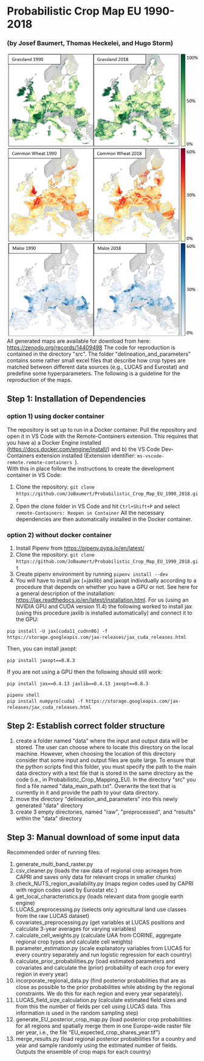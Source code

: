 # Probabilistic Crop Map EU 1990-2018 
### (by Josef Baumert, Thomas Heckelei, and Hugo Storm)
![alt text](https://github.com/JoBaumert/Probabilistic_Crop_Map_EU_1990_2018/blob/master/map.png) <br>
All generated maps are available for download from here: https://zenodo.org/records/14409498
The code for reproduction is contained in the directory "src". The folder "delineation_and_parameters" contains some rather small excel files that describe how crop types are matched between different data sources (e.g., LUCAS and Eurostat) and predefine some hyperparameters. The following is a guideline for the reproduction of the maps.

## Step 1: Installation of Dependencies
### option 1) using docker container
The repository is set up to run in a Docker container. Pull the repository and open it in VS Code with the Remote-Containers extension. This requires that you have a) a Docker Engine installed (https://docs.docker.com/engine/install/) and b) the VS Code Dev-Containers extension installed (Extension identifier: ```ms-vscode-remote.remote-containers ```). <br>
With this in place follow the instructions to create the development container in VS Code:
1) Clone the repository: ```git clone https://github.com/JoBaumert/Probabilistic_Crop_Map_EU_1990_2018.git```
2) Open the clone folder in VS Code and hit ```Ctrl+Shift+P``` and select ```remote-Containers: Reopen in Container```
All the necessary dependencies are then automatically installed in the Docker container.
### option 2) without docker container
1) Install Pipenv from https://pipenv.pypa.io/en/latest/
2) Clone the repository: ```git clone https://github.com/JoBaumert/Probabilistic_Crop_Map_EU_1990_2018.git```
3) Create pipenv environment by running ```pipenv install --dev```
4) You will have to install jax (+jaxlib) and jaxopt individually according to a procedure that depends on whether you have a GPU or not. See here for a general description of the installation: https://jax.readthedocs.io/en/latest/installation.html. For us (using an NVIDIA GPU and CUDA version 11.4) the following worked to install jax (using this procedure jaxlib is installed automatically) and connect it to the GPU:
```
pip install -U jax[cuda11_cudnn86] -f https://storage.googleapis.com/jax-releases/jax_cuda_releases.html
```
Then, you can install jaxopt:
```
pip install jaxopt==0.8.3
```
If you are not using a GPU then the following should still work:
```
pip install jax==0.4.13 jaxlib==0.4.13 jaxopt==0.8.3
```
```
pipenv shell
pip install numpyro[cuda] -f https://storage.googleapis.com/jax-releases/jax_cuda_releases.html
   ```
## Step 2: Establish correct folder structure
1) create a folder named "data" where the input and output data will be stored. The user can choose where to locate this directory on the local machine. However, when choosing the location of this directory consider that some input and output files are quite large. To ensure that the python scripts find this folder, you must specify the path to the main data directory with a text file that is stored in the same directory as the code (i.e., in Probabilistic_Crop_Mapping_EU). In the directory "src" you find a file named "data_main_path.txt". Overwrite the text that is currently in it and provide the path to your data directory.
2) move the directory "delineation_and_parameters" into this newly generated "data" directory
3) create 3 empty directories, named "raw", "preprocessed", and "results" within the "data" directory

## Step 3: Manual download of some input data



Recommended order of running files:
1.	generate_multi_band_raster.py
2.	csv_cleaner.py (loads the raw data of regional crop acreages from CAPRI and saves only data for relevant crops in smaller chunks)
3.	check_NUTS_region_availability.py (maps region codes used by CAPRI with region codes used by Eurostat etc.)
4.	get_local_characteristics.py (loads relevant data from google earth engine)
5.	LUCAS_preprocessing.py (selects only agricultural land use classes from the raw LUCAS dataset)
6.	covariates_preprocessing.py (get variables at LUCAS positions and calculate 3-year averages for varying variables)
7.	calculate_cell_weights.py (calculate UAA from CORINE, aggregate regional crop types and calculate cell weights)
8.	parameter_estimation.py (scale explanatory variables from LUCAS for every country separately and run logistic regression for each country)
9.	calculate_prior_probabilities.py (load estimated parameters and covariates and calculate the (prior) probability of each crop for every region in every year)
10.	incorporate_regional_data.py (find posterior probabilities that are as close as possible to the prior probabilities while abiding by the regional constraints. We do this for each region and every year separately). 
11.	LUCAS_field_size_calculation.py (calculate estimated field sizes and from this the number of fields per cell using LUCAS data. This information is used in the random sampling step)
12.	generate_EU_posterior_crop_map.py (load posterior crop probabilities for all regions and spatially merge them in one Europe-wide raster file per year, i.e., the file “EU_expected_crop_shares_year.tif”)
13.	merge_results.py (load regional posterior probabilities for a country and year and sample randomly using the estimated number of fields. Outputs the ensemble of crop maps for each country)
